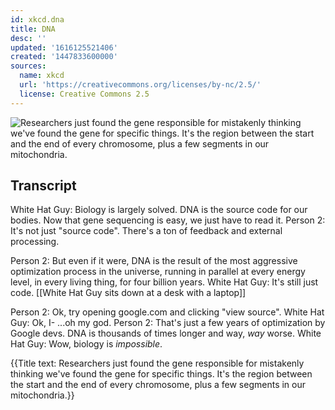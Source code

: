 ```yaml
---
id: xkcd.dna
title: DNA
desc: ''
updated: '1616125521406'
created: '1447833600000'
sources:
  name: xkcd
  url: 'https://creativecommons.org/licenses/by-nc/2.5/'
  license: Creative Commons 2.5
---
```

![Researchers just found the gene responsible for mistakenly thinking we've found the gene for specific things. It's the region between the start and the end of every chromosome, plus a few segments in our mitochondria.](https://imgs.xkcd.com/comics/dna.png)

## Transcript
White Hat Guy: Biology is largely solved. DNA is the source code for our bodies. Now that gene sequencing is easy, we just have to read it.
Person 2: It's not just "source code". There's a ton of feedback and external processing.

Person 2: But even if it were, DNA is the result of the most aggressive optimization process in the universe, running in parallel at every energy level, in every living thing, for four billion years.
White Hat Guy: It's still just code.
[[White Hat Guy sits down at a desk with a laptop]]

Person 2: Ok, try opening google.com and clicking "view source".
White Hat Guy: Ok, I- ...oh my god.
Person 2: That's just a few years of optimization by Google devs.  DNA is thousands of times longer and way, *way* worse.
White Hat Guy: Wow, biology is *impossible*.

{{Title text: Researchers just found the gene responsible for mistakenly thinking we've found the gene for specific things. It's the region between the start and the end of every chromosome, plus a few segments in our mitochondria.}}
